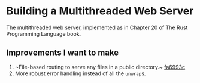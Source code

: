 # Building a Multithreaded Web Server

The multithreaded web server, implemented as in Chapter 20 of The Rust Programming Language book.

## Improvements I want to make

1. ~File-based routing to serve any files in a public directory.~ [fa6993c](commit/fa6993c)
1. More robust error handling instead of all the `unwrap`s.
